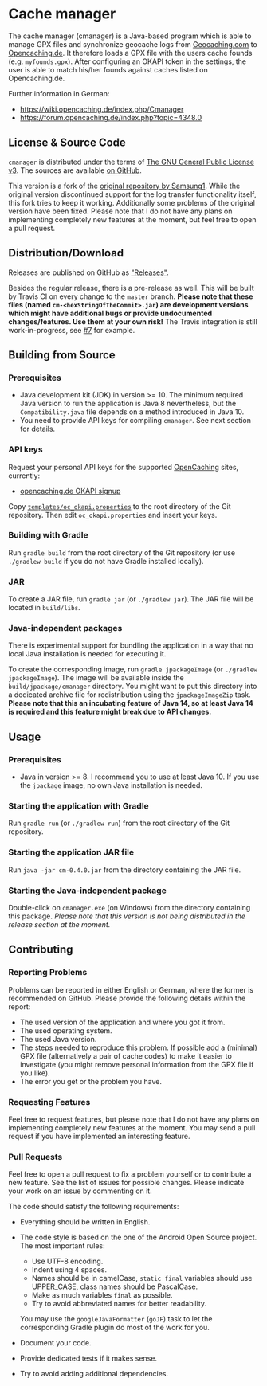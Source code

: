 # Cache manager

The cache manager (cmanager) is a Java-based program which is able to manage GPX files and synchronize geocache logs from [Geocaching.com](https://geocaching.com) to [Opencaching.de](https://opencaching.de). It therefore loads a GPX file with the users cache founds (e.g. `myfounds.gpx`). After configuring an OKAPI token in the settings, the user is able to match his/her founds against caches listed on Opencaching.de.

Further information in German:

* https://wiki.opencaching.de/index.php/Cmanager
* https://forum.opencaching.de/index.php?topic=4348.0

## License & Source Code

`cmanager` is distributed under the terms of [The GNU General Public License v3](http://www.gnu.org/licenses/gpl-3.0-standalone.html). The sources are available [on GitHub](https://github.com/FriedrichFroebel/cmanager).

This version is a fork of the [original repository by Samsung1](https://github.com/RoffelKartoffel/cmanager). While the original version discontinued support for the log transfer functionality itself, this fork tries to keep it working. Additionally some problems of the original version have been fixed. Please note that I do not have any plans on implementing completely new features at the moment, but feel free to open a pull request.

## Distribution/Download

Releases are published on GitHub as ["Releases"](https://github.com/FriedrichFroebel/cmanager/releases).

Besides the regular release, there is a pre-release as well. This will be built by Travis CI on every change to the `master` branch. **Please note that these files (named `cm-<hexStringOfTheCommit>.jar`) are development versions which might have additional bugs or provide undocumented changes/features. Use them at your own risk!** The Travis integration is still work-in-progress, see [#7](https://github.com/FriedrichFroebel/cmanager/issues/7) for example.

## Building from Source

### Prerequisites

- Java development kit (JDK) in version >= 10. The minimum required Java version to run the application is Java 8 nevertheless, but the `Compatibility.java` file depends on a method introduced in Java 10.
- You need to provide API keys for compiling `cmanager`. See next section for details.

### API keys

Request your personal API keys for the supported [OpenCaching](http://www.opencaching.eu/) sites, currently:

* [opencaching.de OKAPI signup](https://www.opencaching.de/okapi/signup.html)

Copy [`templates/oc_okapi.properties`](https://github.com/FriedrichFroebel/cmanager/blob/master/templates/oc_okapi.properties) to the root directory of the Git repository. Then edit `oc_okapi.properties` and insert your keys.

### Building with Gradle

Run `gradle build` from the root directory of the Git repository (or use `./gradlew build` if you do not have Gradle installed locally).

### JAR

To create a JAR file, run `gradle jar` (or `./gradlew jar`). The JAR file will be located in `build/libs`.

### Java-independent packages

There is experimental support for bundling the application in a way that no local Java installation is needed for executing it.

To create the corresponding image, run `gradle jpackageImage` (or `./gradlew jpackageImage`). The image will be available inside the `build/jpackage/cmanager` directory. You might want to put this directory into a dedicated archive file for redistribution using the `jpackageImageZip` task. **Please note that this an incubating feature of Java 14, so at least Java 14 is required and this feature might break due to API changes.**

## Usage

### Prerequisites

- Java in version >= 8. I recommend you to use at least Java 10. If you use the `jpackage` image, no own Java installation is needed.

### Starting the application with Gradle

Run `gradle run` (or `./gradlew run`) from the root directory of the Git repository.

### Starting the application JAR file

Run `java -jar cm-0.4.0.jar` from the directory containing the JAR file.

### Starting the Java-independent package

Double-click on `cmanager.exe` (on Windows) from the directory containing this package. *Please note that this version is not being distributed in the release section at the moment.*

## Contributing

### Reporting Problems

Problems can be reported in either English or German, where the former is recommended on GitHub. Please provide the following details within the report:

* The used version of the application and where you got it from.
* The used operating system.
* The used Java version.
* The steps needed to reproduce this problem. If possible add a (minimal) GPX file (alternatively a pair of cache codes) to make it easier to investigate (you might remove personal information from the GPX file if you like).
* The error you get or the problem you have.

### Requesting Features

Feel free to request features, but please note that I do not have any plans on implementing completely new features at the moment. You may send a pull request if you have implemented an interesting feature.

### Pull Requests

Feel free to open a pull request to fix a problem yourself or to contribute a new feature. See the list of issues for possible changes. Please indicate your work on an issue by commenting on it.

The code should satisfy the following requirements:

* Everything should be written in English.
* The code style is based on the one of the Android Open Source project. The most important rules:

  * Use UTF-8 encoding.
  * Indent using 4 spaces.
  * Names should be in camelCase, `static final` variables should use UPPER_CASE, class names should be PascalCase.
  * Make as much variables `final` as possible.
  * Try to avoid abbreviated names for better readability.

  You may use the `googleJavaFormatter` (`goJF`) task to let the corresponding Gradle plugin do most of the work for you.

* Document your code.
* Provide dedicated tests if it makes sense.
* Try to avoid adding additional dependencies.
